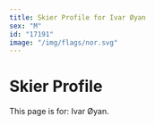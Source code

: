 ```yaml
---
title: Skier Profile for Ivar Øyan
sex: "M"
id: "17191"
image: "/img/flags/nor.svg" 
---
```


# Skier Profile

This page is for: Ivar Øyan.
    
